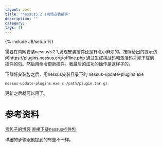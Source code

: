 ```yaml
---
layout: post
title: "nessus5.2.1离线安装插件"
description: ""
category: 
tags: []
---
```

{% include JB/setup %}

需要在内网安装nessus5.2.1,发现安装插件还是有点小麻烦的。按照给出的提示访问https://plugins.nessus.org/offline.php 通过生成挑战码和激活码才能下载到插件的包。然后用命令更新插件。我最后的成功的操作是这样子的。

下载好安装包之后，用nessus安装目录下的 nessus-update-plugins.exe

	nessus-update-plugins.exe c:/path/plugin.tar.gz
更新之后就可以用了。

# 参考资料 #
[素包子的博客](http://baoz.net/nessus-plugin-offline-download/)
[直接下载nessus插件包](http://plugins.nessus.org/get.php?f=all-2.0.tar.gz&u=48bae26f3c2b20452e6f2c1517e07206&p=bb2c6cbfc82746e66205f5634ef360ff)

详细的步骤跟他提到的有些不一样。
